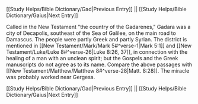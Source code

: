 [[Study Helps/Bible Dictionary/Gad|Previous Entry]]  ||  [[Study Helps/Bible Dictionary/Gaius|Next Entry]]

 Called in the New Testament "the country of the Gadarenes," Gadara was a city of Decapolis, southeast of the Sea of Galilee, on the main road to Damascus. The people were partly Greek and partly Syrian. The district is mentioned in [[New Testament/Mark/Mark 5#^verse-1|Mark 5:1]] and [[New Testament/Luke/Luke 8#^verse-26|Luke 8:26, 37]], in connection with the healing of a man with an unclean spirit; but the Gospels and the Greek manuscripts do not agree as to its name. Compare the above passages with [[New Testament/Matthew/Matthew 8#^verse-28|Matt. 8:28]]. The miracle was probably worked near Gergesa.

[[Study Helps/Bible Dictionary/Gad|Previous Entry]]  ||  [[Study Helps/Bible Dictionary/Gaius|Next Entry]]